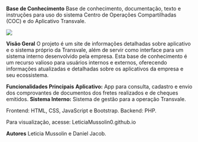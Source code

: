 **Base de Conhecimento**
Base de conhecimento, documentação, texto e instruções para uso do sistema Centro de Operações Compartilhadas (COC) e do Aplicativo Transvale.

<img src="../assets/img/logo.jpg">

**Visão Geral**
O projeto é um site de informações detalhadas sobre aplicativo e o sistema próprio da Transvale, além de servir como interface para um sistema interno desenvolvido pela empresa. Esta base de conhecimento é um recurso valioso para usuários internos e externos, oferecendo informações atualizadas e detalhadas sobre os aplicativos da empresa e seu ecossistema.

**Funcionalidades Principais**
**Aplicativo:** App para consulta, cadastro e envio dos comprovantes de documentos dos fretes realizados e de cheques emitidos.
**Sistema Interno:** Sistema de gestão para a operação Transvale.

Frontend: HTML, CSS, JavaScript e Bootstrap. 
Backend: PHP.

Para visualização, acesse: LeticiaMussolin0.github.io

**Autores**
Leticia Mussolin e Daniel Jacob. 
